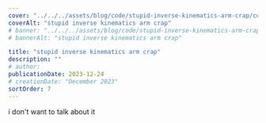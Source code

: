 ```yaml
---
cover: "../../../assets/blog/code/stupid-inverse-kinematics-arm-crap/cover.png"
coverAlt: "stupid inverse kinematics arm crap"
# banner: "../../../assets/blog/code/stupid-inverse-kinematics-arm-crap/banner.png"
# bannerAlt: "stupid inverse kinematics arm crap"

title: "stupid inverse kinematics arm crap"
description: ""
# author:
publicationDate: 2023-12-24
# creationDate: "December 2023"
sortOrder: 7
---
```


i don't want to talk about it